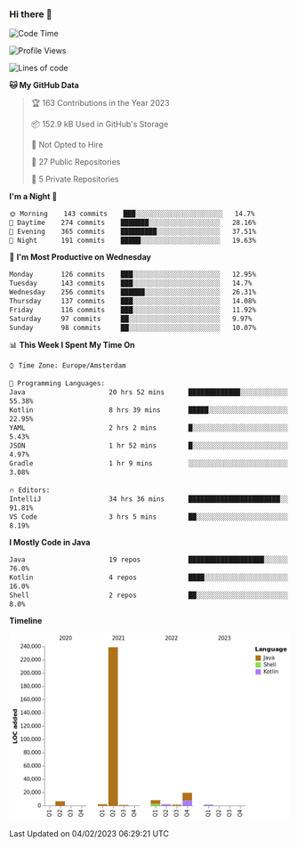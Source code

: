 ### Hi there 👋


<!--START_SECTION:waka-->
![Code Time](http://img.shields.io/badge/Code%20Time-2%2C981%20hrs%2039%20mins-blue)

![Profile Views](http://img.shields.io/badge/Profile%20Views-2-blue)

![Lines of code](https://img.shields.io/badge/From%20Hello%20World%20I%27ve%20Written-281%20Thousand%20lines%20of%20code-blue)

**🐱 My GitHub Data** 

> 🏆 163 Contributions in the Year 2023
 > 
> 📦 152.9 kB Used in GitHub's Storage 
 > 
> 🚫 Not Opted to Hire
 > 
> 📜 27 Public Repositories 
 > 
> 🔑 5 Private Repositories  
 > 
**I'm a Night 🦉** 

```text
🌞 Morning    143 commits    ███░░░░░░░░░░░░░░░░░░░░░░   14.7% 
🌆 Daytime    274 commits    ███████░░░░░░░░░░░░░░░░░░   28.16% 
🌃 Evening    365 commits    █████████░░░░░░░░░░░░░░░░   37.51% 
🌙 Night      191 commits    █████░░░░░░░░░░░░░░░░░░░░   19.63%

```
📅 **I'm Most Productive on Wednesday** 

```text
Monday       126 commits    ███░░░░░░░░░░░░░░░░░░░░░░   12.95% 
Tuesday      143 commits    ███░░░░░░░░░░░░░░░░░░░░░░   14.7% 
Wednesday    256 commits    ██████░░░░░░░░░░░░░░░░░░░   26.31% 
Thursday     137 commits    ███░░░░░░░░░░░░░░░░░░░░░░   14.08% 
Friday       116 commits    ███░░░░░░░░░░░░░░░░░░░░░░   11.92% 
Saturday     97 commits     ██░░░░░░░░░░░░░░░░░░░░░░░   9.97% 
Sunday       98 commits     ██░░░░░░░░░░░░░░░░░░░░░░░   10.07%

```


📊 **This Week I Spent My Time On** 

```text
⌚︎ Time Zone: Europe/Amsterdam

💬 Programming Languages: 
Java                     20 hrs 52 mins      █████████████░░░░░░░░░░░░   55.38% 
Kotlin                   8 hrs 39 mins       █████░░░░░░░░░░░░░░░░░░░░   22.95% 
YAML                     2 hrs 2 mins        █░░░░░░░░░░░░░░░░░░░░░░░░   5.43% 
JSON                     1 hr 52 mins        █░░░░░░░░░░░░░░░░░░░░░░░░   4.97% 
Gradle                   1 hr 9 mins         ░░░░░░░░░░░░░░░░░░░░░░░░░   3.08%

🔥 Editors: 
IntelliJ                 34 hrs 36 mins      ███████████████████████░░   91.81% 
VS Code                  3 hrs 5 mins        ██░░░░░░░░░░░░░░░░░░░░░░░   8.19%

```

**I Mostly Code in Java** 

```text
Java                     19 repos            ███████████████████░░░░░░   76.0% 
Kotlin                   4 repos             ████░░░░░░░░░░░░░░░░░░░░░   16.0% 
Shell                    2 repos             ██░░░░░░░░░░░░░░░░░░░░░░░   8.0%

```


**Timeline**

![Chart not found](https://raw.githubusercontent.com/powercasgamer/powercasgamer/master/charts/bar_graph.png) 


 Last Updated on 04/02/2023 06:29:21 UTC
<!--END_SECTION:waka-->
